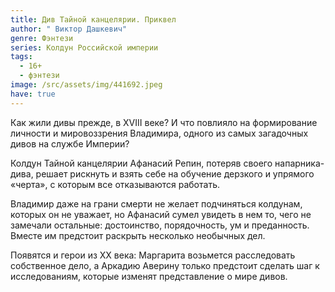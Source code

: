 ```yaml
---
title: Див Тайной канцелярии. Приквел
author: " Виктор Дашкевич"
genre: Фэнтези
series: Колдун Российской империи
tags:
  - 16+
  - фэнтези
image: /src/assets/img/441692.jpeg
have: true
---
```

Как жили дивы прежде, в XVIII веке? И что повлияло на формирование личности и мировоззрения Владимира, одного из самых загадочных дивов на службе Империи?

Колдун Тайной канцелярии Афанасий Репин, потеряв своего напарника-дива, решает рискнуть и взять себе на обучение дерзкого и упрямого «черта», с которым все отказываются работать.

Владимир даже на грани смерти не желает подчиняться колдунам, которых он не уважает, но Афанасий сумел увидеть в нем то, чего не замечали остальные: достоинство, порядочность, ум и преданность. Вместе им предстоит раскрыть несколько необычных дел.

Появятся и герои из XX века: Маргарита возьмется расследовать собственное дело, а Аркадию Аверину только предстоит сделать шаг к исследованиям, которые изменят представление о мире дивов.
